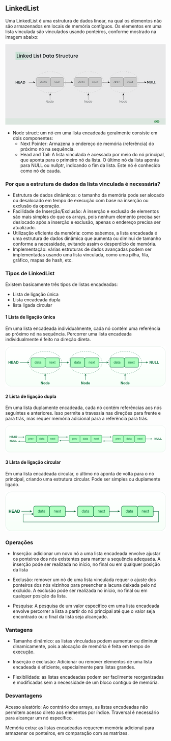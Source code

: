 ## LinkedList

Uma LinkedList é uma estrutura de dados linear, na qual os elementos não são armazenados em locais de memória contíguos. Os elementos em uma lista vinculada são vinculados usando ponteiros, conforme mostrado na imagem abaixo:

<img src="../../assets/Linked-List-Data-Structure.png">

- Node struct: um nó em uma lista encadeada geralmente consiste em dois componentes:
    - Next Pointer: Armazena o endereço de memória (referência) do próximo nó na sequência.
    - Head and Tail: A lista vinculada é acessada por meio do nó principal, que aponta para o primeiro nó da lista. O último nó da lista aponta para NULL ou nullptr, indicando o fim da lista. Este nó é conhecido como nó de cauda.

### Por que a estrutura de dados da lista vinculada é necessária?

- Estrutura de dados dinâmicos: o tamanho da memória pode ser alocado ou desalocado em tempo de execução com base na inserção ou exclusão da operação.
- Facilidade de Inserção/Exclusão: A inserção e exclusão de elementos são mais simples do que os arrays, pois nenhum elemento precisa ser deslocado após a inserção e exclusão, apenas o endereço precisa ser atualizado.
- Utilização eficiente da memória: como sabemos, a lista encadeada é uma estrutura de dados dinâmica que aumenta ou diminui de tamanho conforme a necessidade, evitando assim o desperdício de memória.
- Implementação: várias estruturas de dados avançadas podem ser implementadas usando uma lista vinculada, como uma pilha, fila, gráfico, mapas de hash, etc.

### Tipos de LinkedList

Existem basicamente três tipos de listas encadeadas: 
- Lista de ligação única 
- Lista encadeada dupla 
- lista ligada circular

#### 1 Lista de ligação única 

Em uma lista encadeada individualmente, cada nó contém uma referência ao próximo nó na sequência. Percorrer uma lista encadeada individualmente é feito na direção direta.

<img src="../../assets/Singlelinkedlist.png">



#### 2 Lista de ligação dupla 

Em uma lista duplamente encadeada, cada nó contém referências aos nós seguintes e anteriores. Isso permite a travessia nas direções para frente e para trás, mas requer memória adicional para a referência para trás.

<img src="../../assets/Doublylinkedlist.png">

#### 3 LIsta de ligação circular

Em uma lista encadeada circular, o último nó aponta de volta para o nó principal, criando uma estrutura circular. Pode ser simples ou duplamente ligado.

<img src="../../assets/Circularlinkedlist.png">


### Operações 

- Inserção: adicionar um novo nó a uma lista encadeada envolve ajustar os ponteiros dos nós existentes para manter a sequência adequada. A inserção pode ser realizada no início, no final ou em qualquer posição da lista

- Exclusão: remover um nó de uma lista vinculada requer o ajuste dos ponteiros dos nós vizinhos para preencher a lacuna deixada pelo nó excluído. A exclusão pode ser realizada no início, no final ou em qualquer posição da lista.

- Pesquisa: A pesquisa de um valor específico em uma lista encadeada envolve percorrer a lista a partir do nó principal até que o valor seja encontrado ou o final da lista seja alcançado.

### Vantagens 

- Tamanho dinâmico: as listas vinculadas podem aumentar ou diminuir dinamicamente, pois a alocação de memória é feita em tempo de execução.

- Inserção e exclusão: Adicionar ou remover elementos de uma lista encadeada é eficiente, especialmente para listas grandes.

- Flexibilidade: as listas encadeadas podem ser facilmente reorganizadas e modificadas sem a necessidade de um bloco contíguo de memória.

### Desvantagens 

Acesso aleatório: Ao contrário dos arrays, as listas encadeadas não permitem acesso direto aos elementos por índice. Traversal é necessário para alcançar um nó específico.

Memória extra: as listas encadeadas requerem memória adicional para armazenar os ponteiros, em comparação com as matrizes.

